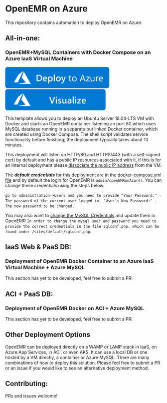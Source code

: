 # OpenEMR on Azure
This repository contains automation to deploy OpenEMR on Azure. 

## All-in-one:
### OpenEMR+MySQL Containers with Docker Compose on an Azure IaaS Virtual Machine

[![Deploy To Azure](https://raw.githubusercontent.com/Azure/azure-quickstart-templates/master/1-CONTRIBUTION-GUIDE/images/deploytoazure.svg?sanitize=true)](https://portal.azure.com/#create/Microsoft.Template/uri/https%3A%2F%2Fraw.githubusercontent.com%2Fmatthansen0%2Fazure-openemr%2Fmain%2Fall-in-one%2Fazuredeploy.json)
[![Visualize](https://raw.githubusercontent.com/Azure/azure-quickstart-templates/master/1-CONTRIBUTION-GUIDE/images/visualizebutton.svg?sanitize=true)](http://armviz.io/#/?load=https%3A%2F%2Fraw.githubusercontent.com%2Fmatthansen0%2Fazure-openemr%2Fmain%2Fall-in-one%2Fazuredeploy.json)
	

This template allows you to deploy an Ubuntu Server 18.04-LTS VM with Docker
and starts an OpenEMR container listening an port 80 which uses MySQL database running
in a separate but linked Docker container, which are created using Docker Compose. The shell script validates service functionality before finishing; the deployment typically takes about 10 minutes.

This deployment will listen on HTTP/80 and HTTPS/443 (with a self-signed cert) by default and has a public IP resources associated with it, if this is for an internal deployment please [dissociate the public IP address](https://docs.microsoft.com/en-us/azure/virtual-network/remove-public-ip-address-vm) from the VM.

The ***default credentials*** for this deployment are in the [docker-compose.yml file](all-in-one/docker-compose.yml) and by default the login for OpenEMR is ``admin/openEMRonAzure!``. You can change these credentials using the steps below.


``go to administration->Users and you need to provide "Your Password:" - The password of the current user logged in. "User`s New Password:" - The new password to be changed.`` 

You may also want to [change the MySQL Credentials](https://www.mysqltutorial.org/mysql-changing-password.aspx) and update them in OpenEMR ``In order to change the mysql user and password you need to provide the correct credentials in the file sqlconf.php, which can be found under /sites/default/sqlconf.php``.

## IaaS Web & PaaS DB:
### Deployment of OpenEMR Docker Container to an Azure IaaS Virtual Machine + Azure MySQL

This section has yet to be developed, feel free to submit a PR!


## ACI + PaaS DB:
###  Deployment of OpenEMR Docker on ACI + Azure MySQL

This section has yet to be developed, feel free to submit a PR!

## Other Deployment Options

OpenEMR can be deployed directly on a WAMP or LAMP stack in IaaS, on Azure App Services, in ACI, or even AKS. It can use a local DB or one hosted by a VM directly, a container or Azure MySQL. There are many combinations of how to deploy this solution. Please feel free to submit a PR or an issue if you would like to see an alternative deployment method.

## Contributing: 

PRs and issues welcome! 